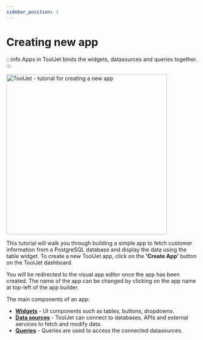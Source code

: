 ```yaml
---
sidebar_position: 1
---
```


# Creating new app

:::info
Apps in ToolJet binds the widgets, datasources and queries together.
:::

<img class="screenshot-full" src="/img/tutorial/create-app.gif" alt="ToolJet - tutorial for creating a new app" height="420"/>

This tutorial will walk you through building a simple app to fetch customer information from a PostgreSQL database and display the data using the table widget.
To create a new ToolJet app, click on the **'Create App'** button on the ToolJet dashboard. 


You will be redirected to the visual app editor once the app has been created. The name of the app can be changed by clicking on the app name at top-left of the app builder.

The main components of an app: 

- **[Widgets](https://docs.tooljet.com/docs/tutorial/adding-widget)** - UI components such as tables, buttons, dropdowns.
- **[Data sources](https://docs.tooljet.com/docs/tutorial/adding-a-datasource)** - ToolJet can connect to databases, APIs and external services to fetch and modify data.
- **[Queries](https://docs.tooljet.com/docs/tutorial/building-queries)** - Queries are used to access the connected datasources.